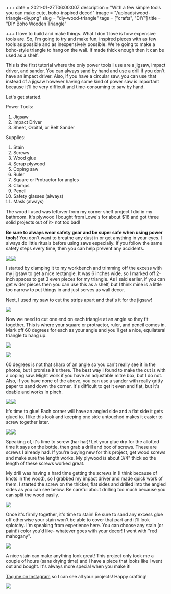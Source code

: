 +++
date = 2021-01-27T06:00:00Z
description = "With a few simple tools you can make cute, boho-inspired decor!"
image = "/uploads/wood-triangle-diy.png"
slug = "diy-wood-triangle"
tags = ["crafts", "DIY"]
title = "DIY Boho Wooden Triangle"

+++
I love to build and make things. What I don't love is how expensive tools are. So, I'm going to try and make fun, inspired pieces with as few tools as possible and as inexpensively possible. We're going to make a boho-style triangle to hang on the wall. If made thick enough then it can be used as a shelf.

This is the first tutorial where the only power tools I use are a jigsaw, impact driver, and sander. You can always sand by hand and use a drill if you don't have an impact driver. Also, if you have a circular saw, you can use that instead of a jigsaw however having some kind of power saw is important because it'll be very difficult and time-consuming to saw by hand.

Let's get started.

Power Tools:

1. Jigsaw
2. Impact Driver
3. Sheet, Orbital, or Belt Sander

Supplies:

 1. Stain
 2. Screws
 3. Wood glue
 4. Scrap plywood
 5. Coping saw
 6. Ruler
 7. Square or Protractor for angles
 8. Clamps
 9. Pencil
10. Safety glasses (always)
11. Mask (always)

The wood I used was leftover from my corner shelf project I did in my bathroom. It's plywood I bought from Lowe's for about $18 and got three solid projects out of it- not too bad!

**Be sure to always wear safety gear and be super safe when using power tools!** You don't want to breathe any dust in or get anything in your eyes. I always do little rituals before using saws especially. If you follow the same safety steps every time, then you can help prevent any accidents.

![](/uploads/woodtrianglediy.jpg)![](/uploads/woodtrianglediy_1.jpg)

I started by clamping it to my workbench and trimming off the excess with my jigsaw to get a nice rectangle. It was 6 inches wide, so I marked off 2-inch spaces to get 3 even pieces for my triangle. As I said earlier, if you can get wider pieces then you can use this as a shelf, but I think mine is a little too narrow to put things in and just serves as wall decor.

Next, I used my saw to cut the strips apart and that's it for the jigsaw!

![](/uploads/woodtrianglediy_2.jpg)

Now we need to cut one end on each triangle at an angle so they fit together. This is where your square or protractor, ruler, and pencil comes in. Mark off 60 degrees for each as your angle and you'll get a nice, equilateral triangle to hang up.

![](/uploads/woodangleexample.png)

![](/uploads/woodtrianglediy_3.jpg)

60 degrees is not that sharp of an angle so you can't really see it in the photos, but I promise it's there. The best way I found to make the cut is with a coping saw. Might work if you have an adjustable mitre box, but I do not. Also, if you have none of the above, you can use a sander with really gritty paper to sand down the corner. It's difficult to get it even and flat, but it's doable and works in pinch.

![](/uploads/woodtrianglediy_4.jpg)![](/uploads/woodtrianglediy_5.jpg)

It's time to glue! Each corner will have an angled side and a flat side it gets glued to. I like this look and keeping one side untouched makes it easier to screw together later.

![](/uploads/woodtrianglediy_7.jpg)![](/uploads/woodtrianglediy_8.jpg)

Speaking of, it's time to screw (har har)! Let your glue dry for the allotted time it says on the bottle, then grab a drill and box of screws. These are screws I already had. If you're buying new for this project, get wood screws and make sure the length works. My plywood is about 3/4" thick so the length of these screws worked great.

My drill was having a hard time getting the screws in (I think because of knots in the wood), so I grabbed my impact driver and made quick work of them. I started the screw on the thicker, flat sides and drilled into the angled sides as you can see below. Be careful about drilling too much because you can split the wood easily.

![](/uploads/woodtrianglediy_9.jpg)

Once it's firmly together, it's time to stain! Be sure to sand any excess glue off otherwise your stain won't be able to cover that part and it'll look splotchy. I'm speaking from experience here. You can choose any stain (or paint!) color you'd like- whatever goes with your decor! I went with "red mahogany".

![](/uploads/woodtrianglediy_10.jpg)

A nice stain can make anything look great! This project only took me a couple of hours (sans drying time) and I have a piece that looks like I went out and bought. It's always more special when you make it!

[Tag me on Instagram](https://www.instagram.com/codyscraftcorner/) so I can see all your projects! Happy crafting!

![](/uploads/woodtrianglediy_11.jpg)